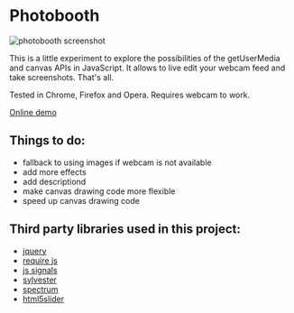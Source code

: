 Photobooth
==========

![photobooth screenshot](https://dl.dropboxusercontent.com/u/1098704/Screenshots/github-photobooth.png)

This is a little experiment to explore the possibilities of the getUserMedia and canvas APIs in JavaScript. It allows to live edit your webcam feed and take screenshots. That's all.

Tested in Chrome, Firefox and Opera. Requires webcam to work.

[Online demo](http://snorpey.github.io/photobooth/)

Things to do:
---

* fallback to using images if webcam is not available 
* add more effects
* add descriptiond
* make canvas drawing code more flexible
* speed up canvas drawing code

Third party libraries used in this project:
---

* [jquery](http://jquery.com)
* [require js](http://requirejs.org/)
* [js signals](http://millermedeiros.github.io/js-signals/)
* [sylvester](http://sylvester.jcoglan.com/)
* [spectrum](http://bgrins.github.io/spectrum/)
* [html5slider](http://frankyan.com/labs/html5slider/)
